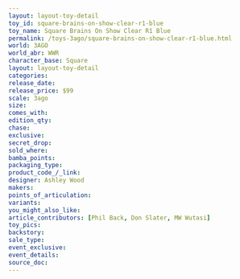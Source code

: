 ```yaml
---
layout: layout-toy-detail 
toy_id: square-brains-on-show-clear-r1-blue
toy_name: Square Brains On Show Clear R1 Blue
permalink: /toys-3ago/square-brains-on-show-clear-r1-blue.html
world: 3AGO
world_abr: WWR
character_base: Square
layout: layout-toy-detail
categories: 
release_date: 
release_price: $99
scale: 3ago
size: 
comes_with: 
edition_qty: 
chase: 
exclusive: 
secret_drop: 
sold_where: 
bamba_points: 
packaging_type: 
product_code_/_link:
designer: Ashley Wood
makers: 
points_of_articulation: 
variants: 
you_might_also_like: 
article_contributors: [Phil Back, Don Slater, MW Wutasi]
toy_pics: 
backstory: 
sale_type: 
event_exclusive: 
event_details: 
source_doc: 
---
```

